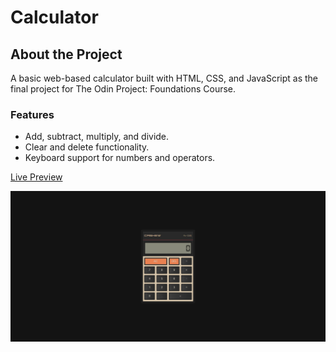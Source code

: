 # Calculator

## About the Project

A basic web-based calculator built with HTML, CSS, and JavaScript as the final project for The Odin Project: Foundations Course. 

### Features
- Add, subtract, multiply, and divide.
- Clear and delete functionality.
- Keyboard support for numbers and operators.

[Live Preview](https://josephneilg.github.io/calculator/)

![Calculator Screenshot](https://github.com/JosephNeilG/calculator/blob/55770ca071dcdc7487500610bbf01cd1159296e3/preview.png)
